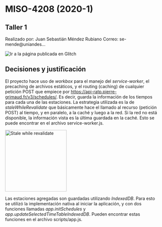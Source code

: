 # MISO-4208 (2020-1)
## Taller 1

Realizado por: Juan Sebastián Méndez Rubiano
Correo: se-mende@uniandes...

![Ir a la página publicada en Glitch](https://se-mende-pruebasautomaticas-taller1.glitch.me)

## Decisiones y justificación

El proyecto hace uso de *workbox* para el manejo del *service-worker*, el precaching de archivos estáticos, y el routing (caching) de cualquier petición POST que empiece por https://api-ratp.pierre-grimaud.fr/v3/schedules/. Es decir, guarda la información de los tiempos para cada una de las estaciones. La estrategia utilizada es la de *staleWhileRevalidate* que básicamente hace el llamado al recurso (petición POST) al tiempo, y en paralelo, a la caché y luego a la red. Si la red no está disponible, la información vista es la última guardada en la caché. Esto se puede encontrar en el archivo service-worker.js.

<img src="https://developers.google.com/web/tools/workbox/images/modules/workbox-strategies/stale-while-revalidate.png" alt="Stale while revalidate" width="200">

Las estaciones agregadas son guardadas utilizando *IndexedDB*. Para esto se utilizó la implementación nativa al iniciar la aplicación, y con dos funciones llamadas _app.initSchedules_ y _app.updateSelectedTimeTableIndexedDB_. Pueden encontrar estas funciones en el archivo scripts/app.js.

